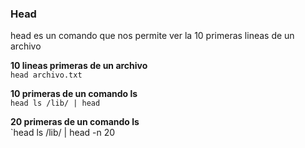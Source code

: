 ### Head
head es un comando que nos permite ver la 10 primeras lineas de un archivo

**10 lineas primeras de un archivo**    
`head archivo.txt`

**10 primeras de un comando ls**   
`head ls /lib/ | head`


**20 primeras de un comando ls**   
`head ls /lib/ | head -n 20
